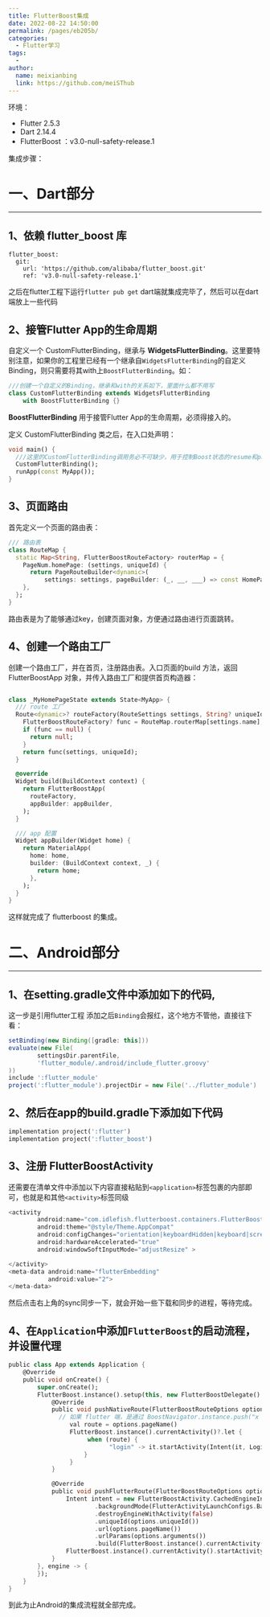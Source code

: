 ```yaml
---
title: FlutterBoost集成
date: 2022-08-22 14:50:00
permalink: /pages/eb205b/
categories:
  - Flutter学习
tags:
  - 
author: 
  name: meixianbing
  link: https://github.com/meiSThub
---
```

环境：

* Flutter 2.5.3
* Dart 2.14.4
* FlutterBoost ：v3.0-null-safety-release.1 

集成步骤：

# 一、Dart部分

------

## 1、依赖 flutter_boost 库

```yacas
flutter_boost:
  git:
    url: 'https://github.com/alibaba/flutter_boost.git'
    ref: 'v3.0-null-safety-release.1'
```

之后在flutter工程下运行`flutter pub get` dart端就集成完毕了，然后可以在dart端放上一些代码

## 2、接管Flutter App的生命周期

自定义一个 CustomFlutterBinding，继承与  **WidgetsFlutterBinding**。这里要特别注意，如果你的工程里已经有一个继承自`WidgetsFlutterBinding`的自定义Binding，则只需要将其with上`BoostFlutterBinding`。如：

```dart
///创建一个自定义的Binding，继承和with的关系如下，里面什么都不用写
class CustomFlutterBinding extends WidgetsFlutterBinding
    with BoostFlutterBinding {}
```

 **BoostFlutterBinding** 用于接管Flutter App的生命周期，必须得接入的。

定义 CustomFlutterBinding 类之后，在入口处声明：

```dart
void main() {
  ///这里的CustomFlutterBinding调用务必不可缺少，用于控制Boost状态的resume和pause
  CustomFlutterBinding();
  runApp(const MyApp());
}
```



## 3、页面路由

首先定义一个页面的路由表：

```dart
/// 路由表
class RouteMap {
  static Map<String, FlutterBoostRouteFactory> routerMap = {
    PageNum.homePage: (settings, uniqueId) {
      return PageRouteBuilder<dynamic>(
          settings: settings, pageBuilder: (_, __, ___) => const HomePage());
    },
  };
}
```

路由表是为了能够通过key，创建页面对象，方便通过路由进行页面跳转。

## 4、创建一个路由工厂

创建一个路由工厂，并在首页，注册路由表。入口页面的build 方法，返回 FlutterBoostApp 对象，并传入路由工厂和提供首页构造器：

```dart

class _MyHomePageState extends State<MyApp> {
  /// route 工厂
  Route<dynamic>? routeFactory(RouteSettings settings, String? uniqueId) {
    FlutterBoostRouteFactory? func = RouteMap.routerMap[settings.name];
    if (func == null) {
      return null;
    }
    return func(settings, uniqueId);
  }

  @override
  Widget build(BuildContext context) {
    return FlutterBoostApp(
      routeFactory,
      appBuilder: appBuilder,
    );
  }

  /// app 配置
  Widget appBuilder(Widget home) {
    return MaterialApp(
      home: home,
      builder: (BuildContext context, _) {
        return home;
      },
    );
  }
}
```

这样就完成了 flutterboost 的集成。

# 二、Android部分

------

## 1、在setting.gradle文件中添加如下的代码,

这一步是引用flutter工程 添加之后`Binding`会报红，这个地方不管他，直接往下看：

```groovy
setBinding(new Binding([gradle: this]))
evaluate(new File(
        settingsDir.parentFile,
        'flutter_module/.android/include_flutter.groovy'
))
include ':flutter_module'
project(':flutter_module').projectDir = new File('../flutter_module')
```

## 2、然后在app的build.gradle下添加如下代码

```dart
implementation project(':flutter')
implementation project(':flutter_boost')
```

## 3、注册 FlutterBoostActivity

还需要在清单文件中添加以下内容直接粘贴到`<application>`标签包裹的内部即可，也就是和其他`<activity>`标签同级

```dart
<activity
        android:name="com.idlefish.flutterboost.containers.FlutterBoostActivity"
        android:theme="@style/Theme.AppCompat"
        android:configChanges="orientation|keyboardHidden|keyboard|screenSize|locale|layoutDirection|fontScale|screenLayout|density"
        android:hardwareAccelerated="true"
        android:windowSoftInputMode="adjustResize" >

</activity>
<meta-data android:name="flutterEmbedding"
           android:value="2">
</meta-data>
```

然后点击右上角的sync同步一下，就会开始一些下载和同步的进程，等待完成。

## 4、在`Application`中添加`FlutterBoost`的启动流程，并设置代理

```dart
public class App extends Application {
    @Override
    public void onCreate() {
        super.onCreate();
        FlutterBoost.instance().setup(this, new FlutterBoostDelegate() {
            @Override
            public void pushNativeRoute(FlutterBoostRouteOptions options) {
              // 如果 flutter 端，是通过 BoostNavigator.instance.push("x x x"); 方法来跳转原生页面，会回调该方法，可以根据 指定的 pageName ，跳转指定的页面
                 val route = options.pageName()
                 FlutterBoost.instance().currentActivity()?.let {
                      when (route) {
                            "login" -> it.startActivity(Intent(it, LoginActivity::class.java))
                     }
                 }
            }

            @Override
            public void pushFlutterRoute(FlutterBoostRouteOptions options) {
                Intent intent = new FlutterBoostActivity.CachedEngineIntentBuilder(FlutterBoostActivity.class)
                        .backgroundMode(FlutterActivityLaunchConfigs.BackgroundMode.transparent)
                        .destroyEngineWithActivity(false)
                        .uniqueId(options.uniqueId())
                        .url(options.pageName())
                        .urlParams(options.arguments())
                        .build(FlutterBoost.instance().currentActivity());
                FlutterBoost.instance().currentActivity().startActivity(intent);
            }
        }, engine -> {
        });
    }
}
```

到此为止Android的集成流程就全部完成。

